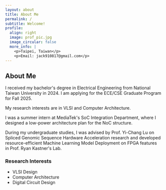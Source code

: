 ```yaml
---
layout: about
title: About Me
permalink: /
subtitle: Welcome!
profile:
  align: right
  image: prof_pic.jpg
  image_circular: false
  more_info: |
    <p>Taipei, Taiwan</p>
    <p>Email: jack910817@gmail.com</p>
---
```


## About Me
I received my bachelor's degree in Electrical Engineering from National Taiwan University in 2024. I am applying for the ECE/CSE Graduate Program for Fall 2025.

My research interests are in VLSI and Computer Architecture.

I was a summer intern at MediaTek's SoC Integration Department, where I designed a low-power architecture plan for the NoC structure.

During my undergraduate studies, I was advised by Prof. Yi-Chang Lu on Spliced Genomic Sequence Hardware Acceleration research and developed resource-efficient Machine Learning Model Deployment on FPGA features in Prof. Ryan Kastner's Lab.

### Research Interests
* VLSI Design
* Computer Architecture
* Digital Circuit Design
